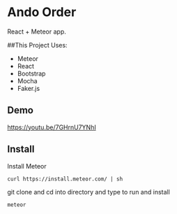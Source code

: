 # Ando Order
React + Meteor app.

##This Project Uses:
- Meteor
- React
- Bootstrap
- Mocha
- Faker.js

## Demo
https://youtu.be/7GHrnU7YNhI

## Install
Install Meteor
```
curl https://install.meteor.com/ | sh
```
git clone and cd into directory and type to run and install
```
meteor
```
